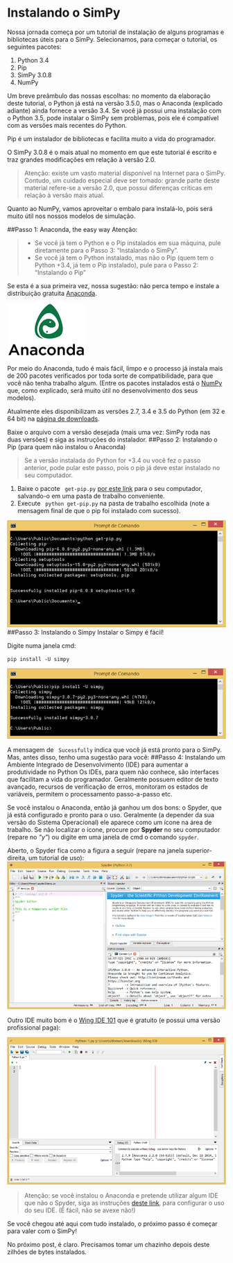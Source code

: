 # Instalando o SimPy
Nossa jornada começa por um tutorial de instalação de alguns programas e bibliotecas úteis para o SimPy. Selecionamos, para começar o tutorial, os seguintes pacotes:
1.	Python 3.4
2.	Pip
3.	SimPy 3.0.8
4.	NumPy

Um breve preâmbulo das nossas escolhas: no momento da elaboração deste tutorial, o Python já está na versão 3.5.0, mas o Anaconda (explicado adiante) ainda fornece a versão 3.4. Se você já possui uma instalação com o Python 3.5, pode instalar o SimPy sem problemas, pois ele é compatível com as versões mais recentes do Python.

Pip é um instalador de bibliotecas e facilita muito a vida do programador. 

O SimPy 3.0.8 é o mais atual no momento em que este tutorial é escrito e traz grandes modificações em relação à versão 2.0.


> Atenção: existe um vasto material disponível na Internet para o SimPy. Contudo, um cuidado especial deve ser tomado: grande parte deste material refere-se a versão 2.0, que possui diferenças críticas em relação à versão mais atual.



Quanto ao NumPy, vamos aproveitar o embalo para instalá-lo, pois será muito útil nos nossos modelos de simulação.

<!---
o numPy traz funções e constantes matemáticas que não esetão disponíveis no Python como...
--->

##Passo 1: Anaconda, the easy way
Atenção:
> * Se você já tem o Python e o Pip instalados em sua máquina, pule diretamente para o Passo 3: “Instalando o SimPy”. 
> * Se você já tem o Python instalado, mas não o Pip (quem tem o Python +3.4, já tem o Pip instalado), pule para o Passo 2: “Instalando o Pip”

Se esta é a sua primeira vez, nossa sugestão: não perca tempo e instale a distribuição gratuita [Anaconda](http://continuum.io/downloads). 

![Anaconda logo](https://github.com/afmedina/tutorial-simpy/blob/master/Anaconda_Logo180.png?raw=true)
	 
Por meio do Anaconda, tudo é mais fácil, limpo e o processo já instala mais de 200 pacotes verificados por toda sorte de compatibilidade, para que você não tenha trabalho algum. (Entre os pacotes instalados está o [NumPy](http://www.numpy.org/) que, como explicado, será muito útil no desenvolvimento dos seus modelos).

Atualmente eles disponibilizam as versões 2.7, 3.4 e 3.5 do Python (em 32 e 64 bit) na [página de downloads](http://continuum.io/downloads).

Baixe o arquivo com a versão desejada (mais uma vez: SimPy roda nas duas versões) e siga as instruções do instalador.
##Passo 2: Instalando o Pip (para quem não instalou o Anaconda)
>Se a versão instalada do Python for +3.4 ou você fez o passo anterior,  pode pular este passo, pois o pip já deve estar instalado no seu computador.

1.	Baixe o pacote ```
get-pip.py```
 [por este link](https://bootstrap.pypa.io/get-pip.py) para o seu computador, salvando-o em uma pasta de trabalho conveniente. 
2.	Execute ```
python get-pip.py```
 na pasta de trabalho escolhida (note a mensagem final de que o pip foi instalado com sucesso).

![cmd get-pip.py](https://github.com/afmedina/tutorial-simpy/blob/master/instalacao%20cmd%20get-pip.png?raw=true)
##Passo 3: Instalando o Simpy
Instalar o Simpy é fácil!

Digite numa janela cmd: 
```
pip install -U simpy
```
![cmd simpy](https://github.com/afmedina/tutorial-simpy/blob/master/instalacao%20cmd%20simpy.png?raw=true)

A mensagem de ```
Sucessfully```
 indica que você já está pronto para o SimPy. Mas, antes disso, tenho uma sugestão para você:
##Passo 4: Instalando um Ambiente Integrado de Desenvolvimento (IDE) para aumentar a produtividade no Python
Os IDEs, para quem não conhece, são interfaces que facilitam a vida do programador. Geralmente possuem editor de texto avançado, recursos de verificação de erros, monitoram os estados de variáveis, permitem o processamento passo-a-passo etc.

Se você instalou o Anaconda, então já ganhou um dos bons: o Spyder, que já está configurado e pronto para o uso. Geralmente (a depender da sua versão do Sistema Operacional) ele aparece como um ícone na área de trabalho. Se não localizar o ícone, procure por **Spyder** no seu computador (repare no *"y"*) ou digite em uma janela de cmd o comando `spyder`.

Aberto, o Spyder fica como a figura a seguir (repare na janela superior-direita, um tutorial de uso):
![IDE Spider](https://github.com/afmedina/tutorial-simpy/blob/master/instalacao%20spyder800.png?raw=true)

Outro IDE muito bom é o [Wing IDE 101](http://wingware.com/downloads/wingide-101) que é gratuito (e possui uma versão profissional paga):

![IDE Wing 101](https://github.com/afmedina/tutorial-simpy/blob/master/instalacao%20wing%20101%20800.png?raw=true)


>Atenção: se você instalou o Anaconda e pretende utilizar algum IDE que não o Spyder, siga as instruções [deste link](http://docs.continuum.io/anaconda/ide_integration), para configurar o uso do seu IDE. (É fácil, não se avexe não!)

Se você chegou até aqui com tudo instalado, o próximo passo é começar para valer com o SimPy!

No próximo post, é claro. Precisamos tomar um chazinho depois deste zilhões de bytes instalados.




